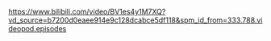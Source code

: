 https://www.bilibili.com/video/BV1es4y1M7XQ?vd_source=b7200d0eaee914e9c128dcabce5df118&spm_id_from=333.788.videopod.episodes